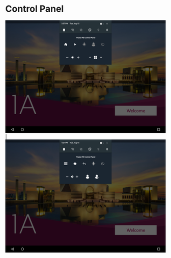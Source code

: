 # Control Panel

![ControlPanel1](/demo/ControlPanel/ControlPanel1.png) | ![ControlPanel2](/demo/ControlPanel/ControlPanel2.png)
